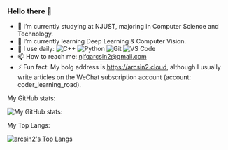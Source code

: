 ### Hello there 👋


- 🔭 I’m currently studying at NJUST, majoring in Computer Science and Technology.
- 🌱 I’m currently learning Deep Learning & Computer Vision.
- 🚀 I use daily: ![C++](https://img.shields.io/badge/-c++-8fcfd1?style=plastic&logo=c%2B%2B) ![Python](https://img.shields.io/badge/-Python-8fcfd1?style=plastic&logo=Python) ![Git](https://img.shields.io/badge/-Git-black?style=plastic&logo=git) ![VS Code](https://img.shields.io/badge/-VS%20Code-007ACC?style=plastic&logo=visual-studio-code)
- 📫 How to reach me: njfqarcsin2@gmail.com
- ⚡ Fun fact: My bolg address is https://arcsin2.cloud, although I usually write articles on the WeChat subscription account (account: coder_learning_road).

My GitHub stats:

![My GitHub stats:](https://github-readme-stats.vercel.app/api?username=UnpureRationalist&theme=tokyonight&count_private=true&show_icons=true)

My Top Langs:

 [![arcsin2's Top Langs](https://github-readme-stats.vercel.app/api/top-langs/?username=UnpureRationalist&hide=javascript,html,css)](https://github.com/UnpureRationalist)

